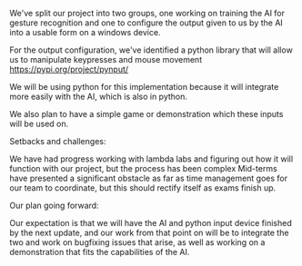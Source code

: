We've split our project into two groups, one working on training the AI for gesture recognition and one to configure the output given to us by the AI into a usable form on a windows device.

For the output configuration, we've identified a python library that will allow us to manipulate keypresses and mouse movement
https://pypi.org/project/pynput/

We will be using python for this implementation because it will integrate more easily with the AI, which is also in python.

We also plan to have a simple game or demonstration which these inputs will be used on.

Setbacks and challenges:

We have had progress working with lambda labs and figuring out how it will function with our project, but the process has been complex
Mid-terms have presented a significant obstacle as far as time management goes for our team to coordinate, but this should rectify itself as exams finish up.

Our plan going forward:

Our expectation is that we will have the AI and python input device finished by the next update, and our work from that point on will be to integrate the two and work on bugfixing issues that arise, as well as working on a demonstration that fits the capabilities of the AI.
